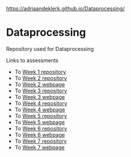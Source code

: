 https://adriaandeklerk.github.io/Dataprocessing/

# Dataprocessing
Repository used for Dataprocessing

Links to assessments
<html>
    <ul>
      <li>To <a href="https://github.com/Adriaandeklerk/Dataprocessing/tree/master/Homework/week-1/Scraping">Week 1 repository</a>
      <li>To <a href="https://github.com/Adriaandeklerk/Dataprocessing/tree/master/Homework/week-2/Javascript">Week 2 repository</a>
      <li>To <a href="https://adriaandeklerk.github.io/Dataprocessing/Homework/week-2/Javascript/temp.html">Week 2 webpage</a>
      <li>To <a href="https://github.com/Adriaandeklerk/Dataprocessing/tree/master/Homework/week3/">Week 3 repository</a>
      <li>To <a href="https://adriaandeklerk.github.io/Dataprocessing/Homework/week3/index.html">Week 3 webpage</a>
      <li>To <a href="https://github.com/Adriaandeklerk/Dataprocessing/tree/master/Homework/week4/">Week 4 repository</a>
      <li>To <a href="https://adriaandeklerk.github.io/Dataprocessing/Homework/week4/index.html">Week 4 webpage</a>
      <li>To <a href="https://github.com/Adriaandeklerk/Dataprocessing/tree/master/Homework/week5/">Week 5 repository</a>
      <li>To <a href="https://adriaandeklerk.github.io/Dataprocessing/Homework/week5/index.html">Week 5 webpage</a>
      <li>To <a href="https://github.com/Adriaandeklerk/Dataprocessing/tree/master/Homework/week6/">Week 6 repository</a>
      <li>To <a href="https://adriaandeklerk.github.io/Dataprocessing/Homework/week6/index.html">Week 6 webpage</a>
      <li>To <a href="https://github.com/Adriaandeklerk/Dataprocessing/tree/master/Homework/week7/">Week 7 repository</a>
      <li>To <a href="https://adriaandeklerk.github.io/Dataprocessing/Homework/week7/index.html">Week 7 webpage</a>
    </ul>
 </html>
